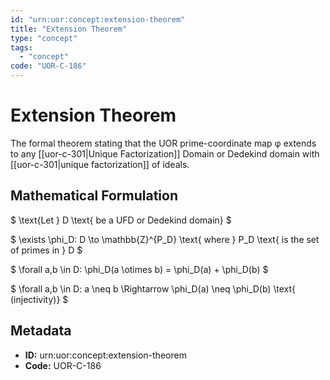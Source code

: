 ```yaml
---
id: "urn:uor:concept:extension-theorem"
title: "Extension Theorem"
type: "concept"
tags:
  - "concept"
code: "UOR-C-186"
---
```


# Extension Theorem

The formal theorem stating that the UOR prime-coordinate map φ extends to any [[uor-c-301|Unique Factorization]] Domain or Dedekind domain with [[uor-c-301|unique factorization]] of ideals.

## Mathematical Formulation

$
\text{Let } D \text{ be a UFD or Dedekind domain}
$

$
\exists \phi_D: D \to \mathbb{Z}^{P_D} \text{ where } P_D \text{ is the set of primes in } D
$

$
\forall a,b \in D: \phi_D(a \otimes b) = \phi_D(a) + \phi_D(b)
$

$
\forall a,b \in D: a \neq b \Rightarrow \phi_D(a) \neq \phi_D(b) \text{ (injectivity)}
$

## Metadata

- **ID:** urn:uor:concept:extension-theorem
- **Code:** UOR-C-186
